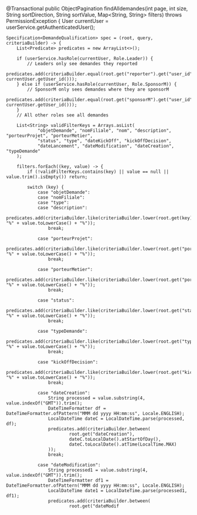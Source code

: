 @Transactional
public ObjectPagination<DemandeRequestDTO> findAlldemandes(int page, int size, String sortDirection, String sortValue, Map<String, String> filters) throws PermissionException {
    User currentUser = userService.getAuthenticatedUser();

    Specification<DemandeQualification> spec = (root, query, criteriaBuilder) -> {
        List<Predicate> predicates = new ArrayList<>();

        if (userService.hasRole(currentUser, Role.Leader)) {
            // Leaders only see demandes they reported
            predicates.add(criteriaBuilder.equal(root.get("reporter").get("user_id"), currentUser.getUser_id()));
        } else if (userService.hasRole(currentUser, Role.SponsorM)) {
            // SponsorM only sees demandes where they are sponsorM
            predicates.add(criteriaBuilder.equal(root.get("sponsorM").get("user_id"), currentUser.getUser_id()));
        }
        // All other roles see all demandes

        List<String> validFilterKeys = Arrays.asList(
                "objetDemande", "nomFiliale", "nom", "description", "porteurProjet", "porteurMetier",
                "status", "type", "dateKickOff", "kickOffDecision",
                "dateLancement", "dateModification", "dateCreation", "typeDemande"
        );

        filters.forEach((key, value) -> {
            if (!validFilterKeys.contains(key) || value == null || value.trim().isEmpty()) return;

            switch (key) {
                case "objetDemande":
                case "nomFiliale":
                case "type":
                case "description":
                    predicates.add(criteriaBuilder.like(criteriaBuilder.lower(root.get(key)), "%" + value.toLowerCase() + "%"));
                    break;

                case "porteurProjet":
                    predicates.add(criteriaBuilder.like(criteriaBuilder.lower(root.get("porteurProjet").get("nom")), "%" + value.toLowerCase() + "%"));
                    break;

                case "porteurMetier":
                    predicates.add(criteriaBuilder.like(criteriaBuilder.lower(root.get("porteurMetier").get("nom")), "%" + value.toLowerCase() + "%"));
                    break;

                case "status":
                    predicates.add(criteriaBuilder.like(criteriaBuilder.lower(root.get("status")), "%" + value.toLowerCase() + "%"));
                    break;

                case "typeDemande":
                    predicates.add(criteriaBuilder.like(criteriaBuilder.lower(root.get("typeDemande")), "%" + value.toLowerCase() + "%"));
                    break;

                case "kickOffDecision":
                    predicates.add(criteriaBuilder.like(criteriaBuilder.lower(root.get("kickOffDecision")), "%" + value.toLowerCase() + "%"));
                    break;

                case "dateCreation":
                    String processed = value.substring(4, value.indexOf("GMT")).trim();
                    DateTimeFormatter df = DateTimeFormatter.ofPattern("MMM dd yyyy HH:mm:ss", Locale.ENGLISH);
                    LocalDateTime dateC = LocalDateTime.parse(processed, df);
                    predicates.add(criteriaBuilder.between(
                            root.get("dateCreation"),
                            dateC.toLocalDate().atStartOfDay(),
                            dateC.toLocalDate().atTime(LocalTime.MAX)
                    ));
                    break;

                case "dateModification":
                    String processed1 = value.substring(4, value.indexOf("GMT")).trim();
                    DateTimeFormatter df1 = DateTimeFormatter.ofPattern("MMM dd yyyy HH:mm:ss", Locale.ENGLISH);
                    LocalDateTime date1 = LocalDateTime.parse(processed1, df1);
                    predicates.add(criteriaBuilder.between(
                            root.get("dateModif
